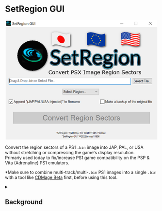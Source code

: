 # SetRegion GUI

<p align="center"><img src="https://raw.githubusercontent.com/wad11656/SetRegion-GUI/main/ScreenShot.png" width="500"/></p>

Convert the region sectors of a PS1 `.bin` image into JAP, PAL, or USA without stretching or compressing the game's display resolution.
<br/>Primariy used today to fix/increase PS1 game compatibility on the PSP & Vita (Adrenaline) PS1 emulators.

*Make sure to combine multi-track/multi-`.bin` PS1 images into a single `.bin` with a tool like [CDMage Beta](https://www.videohelp.com/software/CDMage) first, before using this tool.

<details><summary><h2>Background</h2></summary>
This is a GUI version of the original <a href="https://www.consolecopyworld.com/psx/psx_utils_pn_cnv.shtml#SetRegion">SetRegion</a>, which ConsoleCopyWorld dates back to June 27, 2001. According to its brief description on that site, its original usage was to change the region sectors of imported PS1 games to match the region of your own PS1 console, so that you could then burn your imported games to disc, then play those imported games on your real hardware.
<br/>
<br/>SetRegion came back into utility for the gaming homebrew scene in 2021 when I discovered that it could be used to inject JAP, PAL, or USA region sectors into <i>any</i> PS1 game, thus increasing game compatibility on the PSP and Vita (Adrenaline) PS1 emulators. 
<br/>
<br/>How could injecting different region sectors increase PS1 emulator compatibility? You see, the PS1 emulator on PSP & Vita uses a different set of BIOS for the games from each region, and the region sectors on a PS1 image is what triggers the emulator into determining which BIOS to use. For example, if you use SetRegion to inject a USA PS1 image with Japanese region sectors, the PSP & Vita PS1 emulators will run the game using the Japanese BIOS, whereas it would (of course) normally use the USA BIOS.
<br/>
<br/>For several USA/PAL games, using the Japanese BIOS is essential to getting the game to work. In other cases, using the Japanese BIOS can simply increase a game's compatibility or performance (speed).
<br/>
<br/>I can't take all the credit for this discovery, though: I was inspired to look for this tool after being directed to an EBOOT of a Portuguese translation of Valkyrie Profile (PS1) that launched on my PSP with the Japanese BIOS screen. This made me think that they somehow injected Japanese region sectors into the EBOOT's ISO in order to fix the game's compatibility on the PSP/Vita emulator. (I later decided that they must have extracted the region sectors from the NTSC-J Valkyrie Profile disc image and inserted them into the NTSC-U Portuguese-translated disc image.) So, I spent some hours digging around the internet for a tool that could inject region sectors, until I finally landed on the beloved SetRegion app.
<br/>
<br/>This region-sector-injection discovery led to me making multiple fixes for games on the PSP PS1 emulator for the first time in the world that were previously unplayable. I quietly added these fixes to <a href="https://docs.google.com/spreadsheets/d/13TRadnKyoOjzpxzMeVrO8adzbRNWccr5/edit?usp=sharing&ouid=106897808841980407300&rtpof=true&sd=true">my compatibility spreadsheet</a>, waiting until I'd made a website to display the information and show off my exciting discoveries to the public, basking in admiration. Little did I know, <a href="https://gbatemp.net/members/the_ho.583322/">The_Ho</a> would <a href="https://gbatemp.net/threads/new-mode-to-fix-ps1-games-for-psp-and-psvita.607286/">also discover this region-changing hack</a> for PS1 game compatibility just a few months later, and publicly announce this information to the internet that I'd been keeping kind of a secret. However, he didn't know about SetRegion at the time and <a href="https://www.reddit.com/r/PSP/comments/il1pqv/comment/i2nm5nz/?utm_source=share&utm_medium=web2x&context=3">was manually transferring region sectors from one version of the game to another</a>. He then found <a href="https://www.reddit.com/r/PSP/comments/il1pqv/wip_661_proc_psx2psp_compatibility_list_ntscu/">my compatibility spreadsheet Reddit post</a>, where he learned about SetRegion's mangnificence and the game fixes I'd found using it so far. He then took SetRegion and ran with it, discovering other fixes that I couldn't have without his help, (and releasing them to the public immediately unlike me), and is now credited for all the new 2022 PS1 game fixes for PSP & Adrenaline that you see on GBATemp and CDRomance. That's what I get for keeping these discoveries and game fixes (kind of) to myself!
</details>
